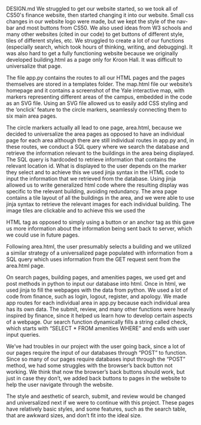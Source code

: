 DESIGN.md
We struggled to get our website started, so we took all of CS50's finance website, then started changing it into our website. Small css changes in our website logo were made, but we kept the style of the nav-bar and most buttons from CS50. We also used ideas from W3 schools and many other websites (cited in our code) to get buttons of different style, tiles of different styles, etc. We struggled to create a lot of our functions (especially search, which took hours of thinking, writing, and debugging). It was also hard to get a fully functioning website because we originally developed building.html as a page only for Kroon Hall. It was difficult to universalize that page.

The file app.py contains the routes to all our HTML pages and the pages themselves are stored in a templates folder. The map.html file our website’s homepage and it contains a screenshot of the Yale interactive map, with markers representing different areas of the campus, embedded in the code as an SVG file. Using an SVG file allowed us to easily add CSS styling and the ‘onclick’ feature to the circle markers, seamlessly connecting them to six main area pages.

The circle markers actually all lead to one page, area.html, because we decided to universalize the area pages as opposed to have an individual page for each area although there are still individual routes in app.py and, in these routes, we conduct a SQL query where we search the database and retrieve the information relevant to the buildings in the area being displayed. The SQL query is hardcoded to retrieve information that contains the relevant location id. What is displayed to the user depends on the marker they select and to achieve this we used jinja syntax in the HTML code to input the information that we retrieved from the database. Using jinja allowed us to write generalized html code where the resulting display was specific to the relevant building, avoiding redundancy. The area page contains a tile layout of all the buildings in the area, and we were able to use jinja syntax to retrieve the relevant images for each individual building. The image tiles are clickable and to achieve this we used the <form> HTML tag as opposed to simply using a button or an anchor tag as this gave us more information about the information being sent back to server, which we could use in future pages.

Following area.html, the user presumably selects a building and we utilized a similar strategy of a universalized page populated with information from a SQL query which uses information from the GET request sent from the area.html page.

On search pages, building pages, and amenities pages, we used get and post methods in python to input our database into html. Once in html, we used jinja to fill the webpages with the data from python. We used a lot of code from finance, such as login, logout, register, and apology. We made app routes for each individual area in app.py because each individual area has its own data. The submit, review, and many other functions were heavily inspired by finance, since it helped us learn how to develop certain aspects of a webpage. Our search function dynamically fills a string called check, which starts with “SELECT * FROM amenities WHERE” and ends with user input queries.

We’ve had troubles in our project with the user going back, since a lot of our pages require the input of our databases through “POST” to function. Since so many of our pages require databases input through the “POST” method, we had some struggles with the browser’s back button not working. We think that now the browser’s back buttons should work, but just in case they don’t, we added back buttons to pages in the website to help the user navigate through the website. 

The style and aesthetic of search, submit, and review would be changed and universalized next if we were to continue with this project. These pages have relatively basic styles, and some features, such as the search table, that are awkward sizes, and don’t fit into the ideal size. 
